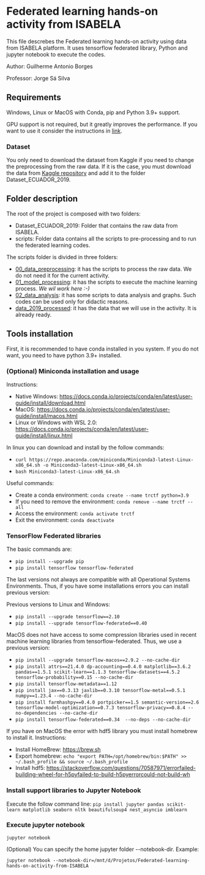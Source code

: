 # Federated learning hands-on activity from ISABELA
 
This file descrebes the Federated learning hands-on activity using data from ISABELA platform. It uses tensorflow federated library, Python and jupyter notebook to execute the codes.

Author: Guilherme Antonio Borges

Professor: Jorge Sá Silva

## Requirements

Windows, Linux or MacOS with Conda, pip and Python 3.9+ support. 

GPU support is not required, but it greatly improves the performance. If you want to use it
consider the instructions in [link](https://www.tensorflow.org/install/pip?hl=pt-br).

### Dataset

You only need to download the dataset from Kaggle if you need to change the preprocessing from the raw data. 
If it is the case, you must download the data from [Kaggle repository](https://www.kaggle.com/dsv/5804700) and 
add it to the folder Dataset_ECUADOR_2019.

## Folder description

The root of the project is composed with two folders: 
- Dataset_ECUADOR_2019: Folder that contains the raw data from ISABELA.
- scripts: Folder data contains all the scripts to pre-processing and to run the federated learning codes.


The scripts folder is divided in three folders:
- [00_data_preprocessing](./scripts/00_data_preprocessing): it has the scripts to process the raw data. We do not need it for the current activity.
- [01_model_processing](./scripts/01_model_processing): it has the scripts to execute the machine learning process. *We wil work here :-)*
- [02_data_analysis](./scripts/02_data_analysis): it has some scripts to data analysis and graphs. Such codes can be used only for didactic reasons.
- [data_2019_processed](./scripts/data_2019_processed): it has the data that we will use in the activity. It is already ready.

## Tools installation

First, it is recommended to have conda installed in you system. If you do not want, you need to have python 3.9+ installed.

### (Optional) Miniconda installation and usage

Instructions:
- Native Windows: https://docs.conda.io/projects/conda/en/latest/user-guide/install/download.html
- MacOS: https://docs.conda.io/projects/conda/en/latest/user-guide/install/macos.html
- Linux or Windows with WSL 2.0: https://docs.conda.io/projects/conda/en/latest/user-guide/install/linux.html

In linux you can download and install by the follow commands:
- `curl https://repo.anaconda.com/miniconda/Miniconda3-latest-Linux-x86_64.sh -o Miniconda3-latest-Linux-x86_64.sh`
- `bash Miniconda3-latest-Linux-x86_64.sh`

Useful commands:
- Create a conda environment: `conda create --name trctf python=3.9`
- If you need to remove the environment: `conda remove --name trctf --all`
- Access the environment: `conda activate trctf`
- Exit the environment: `conda deactivate`

### TensorFlow Federated libraries

The basic commands are:
- `pip install --upgrade pip`
- `pip install tensorflow tensorflow-federated`

The last versions not always are compatible with all Operational Systems Environments. 
Thus, if you have some installations errors you can install previous version:

Previous versions to Linux and Windows:
- `pip install --upgrade tensorflow==2.10`
- `pip install --upgrade tensorflow-federated==0.40`

MacOS does not have access to some compression libraries used in recent machine learning libraries from tensorflow-federated. Thus, we use a previous version:
- `pip install --upgrade tensorflow-macos==2.9.2 --no-cache-dir`
- `pip install attrs==21.4.0 dp-accounting==0.4.0 matplotlib==3.6.2 pandas==1.5.1 scikit-learn==1.1.3 tensorflow-datasets==4.5.2 tensorflow-probability==0.15 --no-cache-dir`
- `pip install tensorflow-metadata==1.12`
- `pip install jax==0.3.13 jaxlib==0.3.10 tensorflow-metal==0.5.1 numpy==1.23.4 --no-cache-dir`
- `pip install farmhashpy==0.4.0 portpicker==1.5 semantic-version==2.6 tensorflow-model-optimization==0.7.3 tensorflow-privacy==0.8.4 --no-dependencies --no-cache-dir`
- `pip install tensorflow-federated==0.34  --no-deps --no-cache-dir`

If you have on MacOS the error with hdf5 library you must install homebrew to install it. Instructions:
- Install HomeBrew: https://brew.sh
- Export homebrew: `echo "export PATH=/opt/homebrew/bin:$PATH" >> ~/.bash_profile && source ~/.bash_profile`
- Install hdf5: https://stackoverflow.com/questions/70587971/errorfailed-building-wheel-for-h5pyfailed-to-build-h5pyerrorcould-not-build-wh

### Install support libraries to Jupyter Notebook

Execute the follow command line: `pip install jupyter pandas scikit-learn matplotlib seaborn nltk beautifulsoup4 nest_asyncio imblearn`

### Execute jupyter notebook

`jupyter notebook`


(Optional) You can specify the home jupyter folder --notebook-dir. Example: 

`jupyter notebook --notebook-dir=/mnt/d/Projetos/Federated-learning-hands-on-activity-from-ISABELA`



